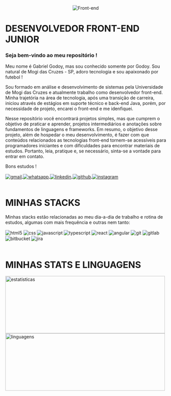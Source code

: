 <div align="center">
  <img alt="Front-end" src="https://blog.b2bstack.com.br/wp-content/uploads/2022/01/front-end-banner.jpg.webp"/>
</div>

# DESENVOLVEDOR FRONT-END JUNIOR
### Seja bem-vindo ao meu repositório !   

Meu nome é Gabriel Godoy, mas sou conhecido somente por Godoy. Sou natural de Mogi das Cruzes - SP, adoro tecnologia e sou apaixonado por futebol !   

Sou formado em análise e desenvolvimento de sistemas pela Universidade de Mogi das Cruzes e atualmente trabalho como desenvolvedor front-end. Minha trajetória na área de tecnologia, após uma transição de carreira, iniciou através de estágios em suporte técnico e back-end Java, porém, por necessidade de projeto, encarei o front-end e me idenfiquei.   

Nesse repositório você encontrará projetos simples, mas que cumprem o objetivo de praticar e aprender, projetos intermediários e anotações sobre fundamentos de linguagens e frameworks. Em resumo, o objetivo desse projeto, além de hospedar o meu desenvolvimento, é fazer com que conteúdos relacionados as tecnologias front-end tornem-se acessíveis para programadores iniciantes e com dificuldades para encontrar materiais de estudos. Portanto, leia, pratique e, se necessário, sinta-se a vontade para entrar em contato.   

Bons estudos !
<br/>

<div style="display: inline_block">
  <a href="mailto:godoybiel97@gmail.com?subject=subject text" target="_blank"> <img align="center" alt="gmail" src="https://img.shields.io/badge/Gmail-D14836?style=for-the-badge&logo=gmail&logoColor=white" target="_blank"/> </a>
  <a href="https://wa.me/5511952773857" target="_blank"> <img align="center" alt="whatsapp" target="_blank" src="https://img.shields.io/badge/WhatsApp-25D366?style=for-the-badge&logo=whatsapp&logoColor=white"     target="_blank"/> </a>
  <a href="https://www.linkedin.com/in/gabriel-godoy-45ba83207/" target="_blank"> <img align="center" alt="linkedin" target="_blank" src="https://img.shields.io/badge/LinkedIn-0077B5?style=for-the-badge&logo=linkedin&logoColor=white" target="_blank"/> </a>
  <a href="https://github.com/godoybiel97" target="_blank"> <img align="center" alt="github" target="_blank" src="https://img.shields.io/badge/GitHub-100000?style=for-the-badge&logo=github&logoColor=white" target="_blank"/> </a>
  <a href="https://instagram.com/gabriel_godoy97" target="_blank"> <img align="center" alt="instagram" target="_blank" src="https://img.shields.io/badge/Instagram-E4405F?style=for-the-badge&logo=instagram&logoColor=white" target="_blank"/> </a>
</div>
<br/>


# MINHAS STACKS
Minhas stacks estão relacionadas ao meu dia-a-dia de trabalho e rotina de estudos, algumas com mais frequência e outras nem tanto:   

<div style="display: inline_block">
  <img align="center" alt="html5" src="https://img.shields.io/badge/HTML5-E34F26?style=for-the-badge&logo=html5&logoColor=white"/>
  <img align="center" alt="css" src="https://img.shields.io/badge/CSS3-1572B6?style=for-the-badge&logo=css3&logoColor=white"/>
  <img align="center" alt="javascript" src="https://img.shields.io/badge/JavaScript-F7DF1E?style=for-the-badge&logo=javascript&logoColor=black"/>
  <img align="center" alt="typescript" src="https://img.shields.io/badge/TypeScript-007ACC?style=for-the-badge&logo=typescript&logoColor=white"/>
  <img align="center" alt="react" src="https://img.shields.io/badge/React-20232A?style=for-the-badge&logo=react&logoColor=61DAFB"/>
  <img align="center" alt="angular" src="https://img.shields.io/badge/Angular-DD0031?style=for-the-badge&logo=angular&logoColor=white"/>
  <img align="center" alt="git" src="https://img.shields.io/badge/GIT-E44C30?style=for-the-badge&logo=git&logoColor=white"/>
  <img align="center" alt="gitlab" src="https://img.shields.io/badge/GitLab-330F63?style=for-the-badge&logo=gitlab&logoColor=white"/>
  <img align="center" alt="bitbucket" src="https://img.shields.io/badge/Bitbucket-0747a6?style=for-the-badge&logo=bitbucket&logoColor=white"/>
  <img align="center" alt="jira" src="https://img.shields.io/badge/Jira-0052CC?style=for-the-badge&logo=Jira&logoColor=white"/>
</div>
<br/>


# MINHAS STATS E LINGUAGENS

<div>
  <img height="180em" width="500em" alt="estatisticas" src="https://github-readme-stats.vercel.app/api?username=godoybiel97&show_icons=true&theme=dracula&include_all_commits=true"/>
  <img height="180em" width="500em" alt="linguagens" src="https://github-readme-stats.vercel.app/api/top-langs/?username=godoybiel97&layout=compact&langs_count=16&theme=dracula"/>
</div>
<br/>



